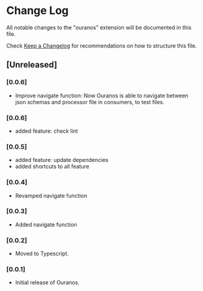 # Change Log

All notable changes to the "ouranos" extension will be documented in this file.

Check [Keep a Changelog](http://keepachangelog.com/) for recommendations on how to structure this file.

## [Unreleased]

### [0.0.6]
- Improve navigate function: Now Ouranos is able to navigate between json schemas and processor file in consumers, to test files.

### [0.0.6]
- added feature: check lint

### [0.0.5]
- added feature: update dependencies
- added shortcuts to all feature

### [0.0.4]
- Revamped navigate function

### [0.0.3]
- Added navigate function

### [0.0.2]
- Moved to Typescript.

### [0.0.1]
- Initial release of Ouranos.